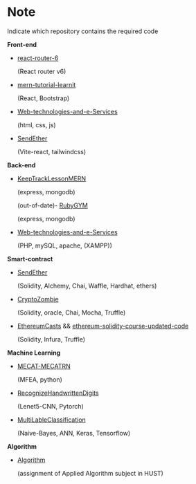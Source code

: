 # Note
Indicate which repository contains the required code

**Front-end**
- [react-router-6](https://github.com/NguyenLoi851/react-router-6)
  
  (React router v6)
- [mern-tutorial-learnit](https://github.com/NguyenLoi851/mern-tutorial-learnit)
  
  (React, Bootstrap)
- [Web-technologies-and-e-Services](https://github.com/Web-technologies-and-e-Services-20212/Web-technologies-and-e-Services)
  
  (html, css, js)
- [SendEther](https://github.com/NguyenLoi851/SendEther)

  (Vite-react, tailwindcss)

**Back-end**
- [KeepTrackLessonMERN](https://github.com/NguyenLoi851/KeepTrackLessonMERN)
  
  (express, mongodb)

  (out-of-date)- [RubyGYM](https://github.com/SE-2021-RubyGYM/RubyGYM)

  (express, mongodb)
- [Web-technologies-and-e-Services](https://github.com/Web-technologies-and-e-Services-20212/Web-technologies-and-e-Services)

  (PHP, mySQL, apache, (XAMPP))

**Smart-contract**
- [SendEther](https://github.com/NguyenLoi851/SendEther)

  (Solidity, Alchemy, Chai, Waffle, Hardhat, ethers)
- [CryptoZombie](https://github.com/NguyenLoi851/CryptoZombie)

  (Solidity, oracle, Chai, Mocha, Truffle)
- [EthereumCasts](https://github.com/NguyenLoi851/EthereumCasts) && [ethereum-solidity-course-updated-code](https://github.com/NguyenLoi851/ethereum-solidity-course-updated-code)

  (Solidity, Infura, Truffle)

**Machine Learning**
- [MECAT-MECATRN](https://github.com/NguyenLoi851/MECAT-MECATRN)

  (MFEA, python)
- [RecognizeHandwrittenDigits](https://github.com/NguyenLoi851/RecognizeHandwrittenDigits)

  (Lenet5-CNN, Pytorch)
- [MultiLableClassification](https://github.com/NguyenLoi851/MultiLableClassification)

  (Naive-Bayes, ANN, Keras, Tensorflow)

**Algorithm**
- [Algorithm](https://github.com/NguyenLoi851/Algorithm)
  
  (assignment of Applied Algorithm subject in HUST)
